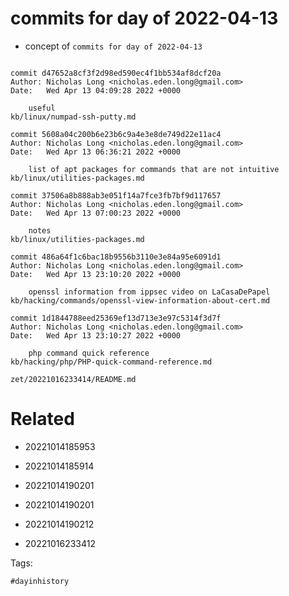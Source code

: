 # commits for day of 2022-04-13

- concept of `commits for day of 2022-04-13`

```

commit d47652a8cf3f2d98ed590ec4f1bb534af8dcf20a
Author: Nicholas Long <nicholas.eden.long@gmail.com>
Date:   Wed Apr 13 04:09:28 2022 +0000

    useful
kb/linux/numpad-ssh-putty.md

commit 5608a04c200b6e23b6c9a4e3e8de749d22e11ac4
Author: Nicholas Long <nicholas.eden.long@gmail.com>
Date:   Wed Apr 13 06:36:21 2022 +0000

    list of apt packages for commands that are not intuitive
kb/linux/utilities-packages.md

commit 37506a8b888ab3e051f14a7fce3fb7bf9d117657
Author: Nicholas Long <nicholas.eden.long@gmail.com>
Date:   Wed Apr 13 07:00:23 2022 +0000

    notes
kb/linux/utilities-packages.md

commit 486a64f1c6bac18b9556b3110e3e84a95e6091d1
Author: Nicholas Long <nicholas.eden.long@gmail.com>
Date:   Wed Apr 13 23:10:20 2022 +0000

    openssl information from ippsec video on LaCasaDePapel
kb/hacking/commands/openssl-view-information-about-cert.md

commit 1d1844788eed25369ef13d713e3e97c5314f3d7f
Author: Nicholas Long <nicholas.eden.long@gmail.com>
Date:   Wed Apr 13 23:10:27 2022 +0000

    php command quick reference
kb/hacking/php/PHP-quick-command-reference.md
```

` zet/20221016233414/README.md `

# Related

- 20221014185953

- 20221014185914

- 20221014190201

- 20221014190201

- 20221014190212

- 20221016233412

Tags:

    #dayinhistory
